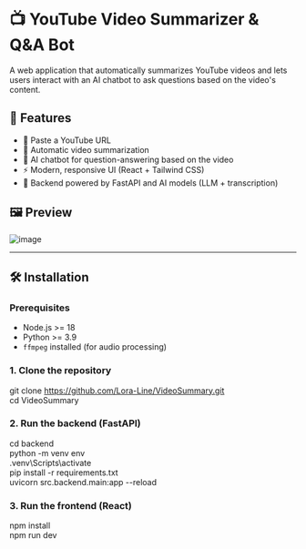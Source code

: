 # 📺 YouTube Video Summarizer & Q&A Bot

A web application that automatically summarizes YouTube videos and lets users interact with an AI chatbot to ask questions based on the video's content.

## 🚀 Features

- 🔗 Paste a YouTube URL
- 📝 Automatic video summarization
- 🤖 AI chatbot for question-answering based on the video
- ⚡ Modern, responsive UI (React + Tailwind CSS)
- 🧠 Backend powered by FastAPI and AI models (LLM + transcription)

## 🖼️ Preview

![image](https://github.com/user-attachments/assets/ae2cccbe-f7f3-4d78-bbb5-f24e367d6bbc)


---

## 🛠️ Installation

### Prerequisites

- Node.js >= 18
- Python >= 3.9
- `ffmpeg` installed (for audio processing)

### 1. Clone the repository

git clone https://github.com/Lora-Line/VideoSummary.git  
cd VideoSummary  

### 2. Run the backend (FastAPI)

cd backend  
python -m venv env  
.venv\Scripts\activate   
pip install -r requirements.txt  
uvicorn src.backend.main:app --reload  

### 3. Run the frontend (React)

npm install  
npm run dev  
